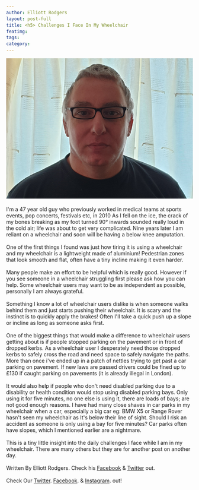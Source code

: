 ```yaml
---
author: Elliott Rodgers
layout: post-full
title: <h5> Challenges I Face In My Wheelchair
featimg: 
tags: 
category: 
---
```

![](https://raw.githubusercontent.com/AwarenessOverload/AwarenessOverload/gh-pages/img/elliott-rodgers-2019-09.jpg)
<br/>
<br/>
I&#39;m a 47 year old guy who previously worked in medical teams at sports events, pop
concerts, festivals etc, in 2010 As I fell on the ice, the crack of my bones breaking as my foot turned 90° inwards sounded really loud in the cold air; 
life was about to get very complicated. Nine years later I am reliant on a wheelchair and soon will be having a below knee amputation.
<br/>
<br/>
One of the first things I found was just how tiring it is using a wheelchair and my
wheelchair is a lightweight made of aluminium! Pedestrian zones that look smooth and
flat, often have a tiny incline making it even harder.
<br/>
<br/>
Many people make an effort to be helpful which is really good. However if you see
someone in a wheelchair struggling first please ask how you can help. Some wheelchair
users may want to be as independent as possible, personally I am always grateful.
<br/>
<br/>
Something I know a lot of wheelchair users dislike is when someone walks behind them
and just starts pushing their wheelchair. It is scary and the instinct is to quickly apply the
brakes! Often I&#39;ll take a quick push up a slope or incline as long as someone asks first.
<br/>
<br/>
One of the biggest things that would make a difference to wheelchair users getting about
is if people stopped parking on the pavement or in front of dropped kerbs. As a wheelchair
user I desperately need those dropped kerbs to safely cross the road and need space to
safely navigate the paths. More than once i've ended up in a patch of nettles trying to get
past a car parking on pavement. If new laws are passed drivers could be fined up to £130
if caught parking on pavements (it is already illegal in London).
<br/>
<br/>
It would also help if people who don't need disabled parking due to a disability or health
condition would stop using disabled parking bays. Only using it for five minutes, no one
else is using it, there are loads of bays; are not good enough reasons. I have had many
close shaves in car parks in my wheelchair when a car, especially a big car eg: BMW X5 or
Range Rover hasn&#39;t seen my wheelchair as It&#39;s below their line of sight. Should I risk an
accident as someone is only using a bay for five minutes? Car parks often have slopes,
which I mentioned earlier are a nightmare.
<br/>
<br/>
This is a tiny little insight into the daily challenges I face while I am in my wheelchair. There
are many others but they are for another post on another day.
<br/>
<br/>
Written By Elliott Rodgers. Check his [Facebook](https://www.facebook.com/themadpoetuk) & [Twitter](https://twitter.com/madpoetuk) out.
<br/>
<br/>
Check Our [Twitter](https://twitter.com/AwarenessOver/). [Facebook](https://www.facebook.com/OfficialAwarenessOverload/). & [Instagram](https://www.instagram.com/awarenessoverload/). out!
